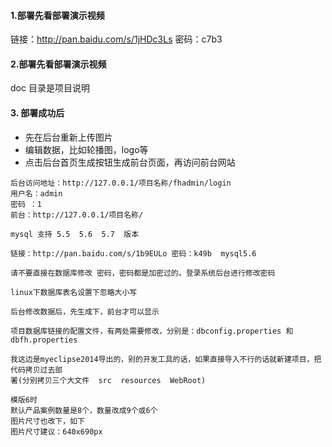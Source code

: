 
#### 1.部署先看部署演示视频
链接：http://pan.baidu.com/s/1jHDc3Ls 密码：c7b3

#### 2.部署先看部署演示视频
doc 目录是项目说明

#### 3. 部署成功后
- 先在后台重新上传图片
- 编辑数据，比如轮播图，logo等
- 点击后台首页生成按钮生成前台页面，再访问前台网站

```
后台访问地址：http://127.0.0.1/项目名称/fhadmin/login 
用户名：admin 
密码 ：1
前台：http://127.0.0.1/项目名称/

mysql 支持 5.5  5.6  5.7  版本

链接：http://pan.baidu.com/s/1b9EULo 密码：k49b  mysql5.6

请不要直接在数据库修改 密码，密码都是加密过的。登录系统后台进行修改密码

linux下数据库表名设置下忽略大小写	

后台修改数据后，先生成下，前台才可以显示	

项目数据库链接的配置文件，有两处需要修改，分别是：dbconfig.properties 和  dbfh.properties

我这边是myeclipse2014导出的，别的开发工具的话，如果直接导入不行的话就新建项目，把代码拷贝过去部
署(分别拷贝三个大文件  src  resources  WebRoot)

模版6时
默认产品案例数量是8个，数量改成9个或6个
图片尺寸也改下，如下
图片尺寸建议：640x690px
```



[^]: linhuaming
